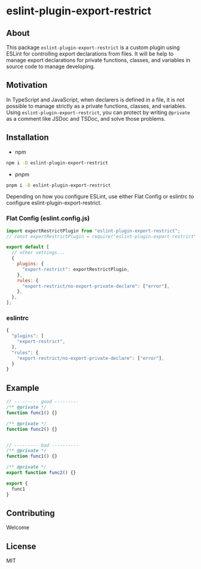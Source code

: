 # eslint-plugin-export-restrict

## About
This package `eslint-plugin-export-restrict` is a custom plugin using ESLint for controlling export declarations from files.
It will be help to manage export declarations for private functions, classes, and variables in source code to manage developing.

## Motivation
In TypeScript and JavaScript, when declarers is defined in a file, it is not possible to manage strictly as a private functions, classes, and variables.  
Using `eslint-plugin-export-restrict`, you can protect by writing `@private` as a comment like JSDoc and TSDoc, and solve those problems.  

## Installation
- npm
```sh
npm i -D eslint-plugin-export-restrict
```

- pnpm
```sh
pnpm i -D eslint-plugin-export-restrict
```

Depending on how you configure ESLint, use either Flat Config or eslintrc to configure eslint-plugin-export-restrict.

### Flat Config (eslint.config.js)

```js
import exportRestrictPlugin from "eslint-plugin-export-restrict";
// const exportRestrictPlugin = require("eslint-plugin-export-restrict");

export default [
  // other settings...
  {
    plugins: {
      "export-restrict": exportRestrictPlugin,
    },
    rules: {
      "export-restrict/no-export-private-declare": ["error"],
    },
  },
];
```

### eslintrc

```js
{
  "plugins": [
    "export-restrict",
  ],
  "rules": {
    "export-restrict/no-export-private-declare": ["error"],
  }
}
```

## Example

```ts
// --------- good ---------
/** @private */
function func1() {}

/** @private */
function func2() {}


// --------- bad ----------
/** @private */
function func1() {}

/** @private */
export function func2() {}

export {
  func1
}
```

## Contributing

Welcome

## License

MIT
